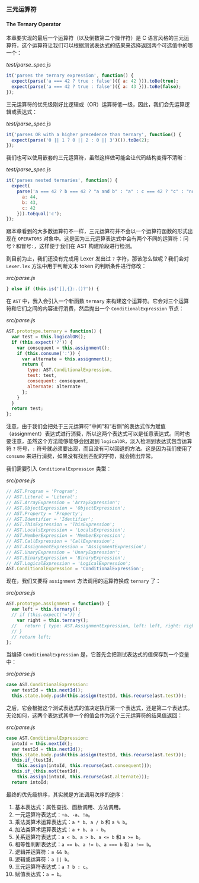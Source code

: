 ### 三元运算符
#### The Ternary Operator

本章要实现的最后一个运算符（以及倒数第二个操作符）是 C 语言风格的三元运算符，这个运算符让我们可以根据测试表达式的结果来选择返回两个可选值中的哪一个：

_test/parse_spec.js_

```js
it('parses the ternary expression', function() {
  expect(parse('a === 42 ? true : false')({ a: 42 })).toBe(true);
  expect(parse('a === 42 ? true : false')({ a: 43 })).toBe(false);
});
```

三元运算符的优先级刚好比逻辑或（OR）运算符低一级，因此，我们会先运算逻辑或表达式：

_test/parse_spec.js_

```js
it('parses OR with a higher precedence than ternary', function() {
  expect(parse('0 || 1 ? 0 || 2 : 0 || 3')()).toBe(2);
});
```

我们也可以使用嵌套的三元运算符，虽然这样做可能会让代码结构变得不清晰：

_test/parse_spec.js_

```js
it('parses nested ternaries', function() {
  expect(
    parse('a === 42 ? b === 42 ? "a and b" : "a" : c === 42 ? "c" : "none"')({
      a: 44,
      b: 43,
      c: 42
    })).toEqual('c');
});
```

跟本章看到的大多数运算符不一样，三元运算符并不会以一个运算符函数的形式出现在 `OPERATORS` 对象中。这是因为三元运算表达式中会有两个不同的运算符：问号`？`和冒号`:`，这样便于我们在 AST 构建阶段进行检测。

到目前为止，我们还没有完成用 Lexer 发出过 `?` 字符，那该怎么做呢？我们会对 `Lexer.lex` 方法中用于判断文本 token 的判断条件进行修改：

_src/parse.js_

```js
} else if (this.is('[],{}:.()?')) {
```

在 `AST` 中，我入会引入一个新函数 `ternary` 来构建这个运算符。它会对三个运算符和它们之间的内容进行消费，然后抛出一个 `ConditionalExpression` 节点：

_src/parse.js_

```js
AST.prototype.ternary = function() {
  var test = this.logicalOR();
  if (this.expect('?')) {
    var consequent = this.assignment();
    if (this.consume(':')) {
      var alternate = this.assignment();
      return {
        type: AST.ConditionalExpression,
        test: test,
        consequent: consequent,
        alternate: alternate
      };
    }
  }
  return test;
};
```

注意，由于我们会把处于三元运算符“中间”和“右侧”的表达式作为赋值（assignment）表达式进行消费，所以这两个表达式可以是任意表达式。同时也要注意，虽然这个方法能够能够会回退到 `logicalOR`，淡入检测到表达式包含运算符 `?` 符号，`:` 符号就必须要出现，而且没有可以回退的方法。这是因为我们使用了 `consume` 来进行消费，如果没有找到匹配的字符，就会抛出异常。

我们需要引入 `ConditionalExpression` 类型：

_src/parse.js_

```js
// AST.Program = 'Program';
// AST.Literal = 'Literal';
// AST.ArrayExpression = 'ArrayExpression';
// AST.ObjectExpression = 'ObjectExpression';
// AST.Property = 'Property';
// AST.Identifier = 'Identifier';
// AST.ThisExpression = 'ThisExpression';
// AST.LocalsExpression = 'LocalsExpression';
// AST.MemberExpression = 'MemberExpression';
// AST.CallExpression = 'CallExpression';
// AST.AssignmentExpression = 'AssignmentExpression';
// AST.UnaryExpression = 'UnaryExpression';
// AST.BinaryExpression = 'BinaryExpression';
// AST.LogicalExpression = 'LogicalExpression';
AST.ConditionalExpression = 'ConditionalExpression';
```

现在，我们又要将 `assignment` 方法调用的运算符换成 `ternary` 了：

_src/parse.js_

```js
AST.prototype.assignment = function() {
  var left = this.ternary();
  // if (this.expect('=')) {
    var right = this.ternary();
  //   return { type: AST.AssignmentExpression, left: left, right: right };
  // }
  // return left;
};
```

当编译 `ConditionalExpression` 是，它首先会把测试表达式的值保存到一个变量中：

_src/parse.js_

```js
case AST.ConditionalExpression:
  var testId = this.nextId();
  this.state.body.push(this.assign(testId, this.recurse(ast.test)));
```

之后，它会根据这个测试表达式的值决定执行第一个表达式，还是第二个表达式。无论如何，这两个表达式其中一个的值会作为这个三元运算符的结果值返回：

_src/parse.js_

```js
case AST.ConditionalExpression:
  intoId = this.nextId();
  var testId = this.nextId();
  this.state.body.push(this.assign(testId, this.recurse(ast.test)));
  this.if_(testId,
    this.assign(intoId, this.recurse(ast.consequent)));
  this.if_(this.not(testId),
    this.assign(intoId, this.recurse(ast.alternate)));
  return intoId;
```

最终的优先级排序，其实就是方法调用次序的逆序：

1. 基本表达式：属性查找、函数调用、方法调用。
2. 一元运算符表达式：`+a`、`-a`、`!a`。
3. 乘法类算术运算表达式：`a * b`、`a / b` 和 `a % b`。
4. 加法类算术运算表达式：`a + b`、`a - b`。
5. 关系运算符表达式：`a < b`、`a > b`、`a <= b` 和 `a >= b`。
6. 相等性判断表达式：`a == b`、`a != b`、`a === b` 和 `a !== b`。
7. 逻辑并运算符：`a && b`。
8. 逻辑或运算符：`a || b`。
9. 三元运算符表达式：`a ? b : c`。
10. 赋值表达式：`a = b`。